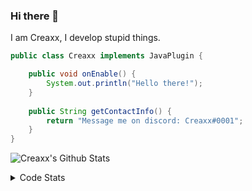 ### Hi there 👋

I am Creaxx, I develop stupid things. 

```java
public class Creaxx implements JavaPlugin {

    public void onEnable() {
        System.out.println("Hello there!");
    }
    
    public String getContactInfo() {
        return "Message me on discord: Creaxx#0001";
    }
}
```

![Creaxx's Github Stats](https://github-readme-stats.vercel.app/api?username=CreaxxOG&show_icons=true&theme=dark&count_private=true)

<details>
  <summary>Code Stats</summary>

<!--START_SECTION:waka-->
![Code Time](http://img.shields.io/badge/Code%20Time-0%20secs-blue)

![Lines of code](https://img.shields.io/badge/From%20Hello%20World%20I%27ve%20Written-10%20Thousand%20lines%20of%20code-blue)

**🐱 My GitHub Data** 

> 🏆 163 Contributions in the Year 2022
 > 
> 📦 415.6 kB Used in GitHub's Storage 
 > 
> 🚫 Not Opted to Hire
 > 
> 📜 2 Public Repositories 
 > 
> 🔑 5 Private Repositories  
 > 
**I'm a Night 🦉** 

```text
🌞 Morning    13 commits     █░░░░░░░░░░░░░░░░░░░░░░░░   7.22% 
🌆 Daytime    51 commits     ███████░░░░░░░░░░░░░░░░░░   28.33% 
🌃 Evening    109 commits    ███████████████░░░░░░░░░░   60.56% 
🌙 Night      7 commits      █░░░░░░░░░░░░░░░░░░░░░░░░   3.89%

```
📅 **I'm Most Productive on Monday** 

```text
Monday       34 commits     ████░░░░░░░░░░░░░░░░░░░░░   18.89% 
Tuesday      28 commits     ████░░░░░░░░░░░░░░░░░░░░░   15.56% 
Wednesday    25 commits     ███░░░░░░░░░░░░░░░░░░░░░░   13.89% 
Thursday     23 commits     ███░░░░░░░░░░░░░░░░░░░░░░   12.78% 
Friday       24 commits     ███░░░░░░░░░░░░░░░░░░░░░░   13.33% 
Saturday     26 commits     ███░░░░░░░░░░░░░░░░░░░░░░   14.44% 
Sunday       20 commits     ██░░░░░░░░░░░░░░░░░░░░░░░   11.11%

```


📊 **This Week I Spent My Time On** 

```text
💬 Programming Languages: 
Java                     5 hrs 34 mins       █████████████████████░░░░   86.34% 
YAML                     18 mins             █░░░░░░░░░░░░░░░░░░░░░░░░   4.69% 
TypeScript               16 mins             █░░░░░░░░░░░░░░░░░░░░░░░░   4.32% 
XML                      11 mins             ░░░░░░░░░░░░░░░░░░░░░░░░░   2.87% 
Kotlin                   4 mins              ░░░░░░░░░░░░░░░░░░░░░░░░░   1.15%

🔥 Editors: 
IntelliJ                 6 hrs 26 mins       █████████████████████████   100.0%

```

**I Mostly Code in Java** 

```text
Java                     5 repos             █████████████████░░░░░░░░   71.43% 
EJS                      1 repo              ███░░░░░░░░░░░░░░░░░░░░░░   14.29% 
Kotlin                   1 repo              ███░░░░░░░░░░░░░░░░░░░░░░   14.29%

```



 Last Updated on 03/07/2022 02:18:43 UTC
<!--END_SECTION:waka-->
</details>
